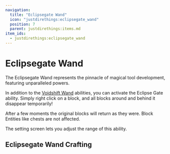 ```yaml
---
navigation:
  title: "Eclipsegate Wand"
  icon: "justdirethings:eclipsegate_wand"
  position: 7
  parent: justdirethings:items.md
item_ids:
  - justdirethings:eclipsegate_wand
---
```


# Eclipsegate Wand

The Eclipsegate Wand represents the pinnacle of magical tool development, featuring unparalleled powers.

In addition to the [Voidshift Wand](./item_voidshift_wand.md) abilities, you can activate the Eclipse Gate ability. Simply right click on a block, and all blocks around and behind it disappear temporarily!

After a few moments the original blocks will return as they were. Block Entities like chests are not affected.

The setting screen lets you adjust the range of this ability.

## Eclipsegate Wand Crafting



<Recipe id="justdirethings:eclipsegate_wand" />

